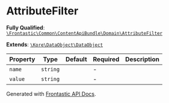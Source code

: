 #  AttributeFilter

**Fully Qualified**: [`\Frontastic\Common\ContentApiBundle\Domain\AttributeFilter`](../../../../src/php/ContentApiBundle/Domain/AttributeFilter.php)

**Extends**: [`\Kore\DataObject\DataObject`](https://github.com/kore/DataObject)

Property|Type|Default|Required|Description
--------|----|-------|--------|-----------
`name` | `string` |  | - | 
`value` | `string` |  | - | 

Generated with [Frontastic API Docs](https://github.com/FrontasticGmbH/apidocs).
